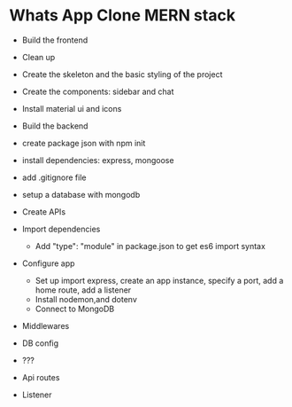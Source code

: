 # Whats App Clone MERN stack

- Build the frontend

- Clean up
- Create the skeleton and the basic styling of the project
- Create the components: sidebar and chat
- Install material ui and icons

- Build the backend

- create package json with npm init
- install dependencies: express, mongoose
- add .gitignore file
- setup a database with mongodb

- Create APIs

- Import dependencies
  - Add "type": "module" in package.json to get es6 import syntax
- Configure app
  - Set up import express, create an app instance, specify a port, add a home route, add a listener
  - Install nodemon,and dotenv
  - Connect to MongoDB
- Middlewares
- DB config
- ???
- Api routes
- Listener
